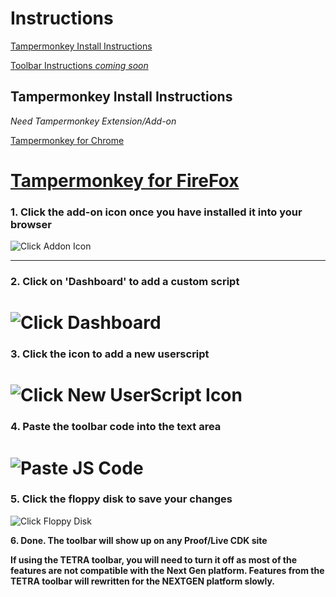 # Instructions
[Tampermonkey Install Instructions](#tampermonkey-install-instructions)

[Toolbar Instructions *coming soon*](#)

## Tampermonkey Install Instructions
*Need Tampermonkey Extension/Add-on*

[Tampermonkey for Chrome](https://chrome.google.com/webstore/detail/tampermonkey/dhdgffkkebhmkfjojejmpbldmpobfkfo?hl=en)

[Tampermonkey for FireFox](https://addons.mozilla.org/en-US/firefox/addon/tampermonkey/)
====
### 1. Click the add-on icon once you have installed it into your browser

![Click Addon Icon](https://cdn.rawgit.com/cirept/NextGen/master/images/clickIcon.png)
***
### 2. Click on 'Dashboard' to add a custom script

![Click Dashboard](https://cdn.rawgit.com/cirept/NextGen/23d750e3/images/clickDashboard.png)
====
### 3. Click the icon to add a new userscript

![Click New UserScript Icon](https://cdn.rawgit.com/cirept/NextGen/23d750e3/images/clickNewScript.png)
====
### 4. Paste the toolbar code into the text area

![Paste JS Code](https://cdn.rawgit.com/cirept/NextGen/23d750e3/images/pasteCode.png)
====
### 5. Click the floppy disk to save your changes

![Click Floppy Disk](https://cdn.rawgit.com/cirept/NextGen/23d750e3/images/clickSave.png)

**6. Done.  The toolbar will show up on any Proof/Live CDK site**

**If using the TETRA toolbar, you will need to turn it off as most of the features are not compatible with the Next Gen platform.
Features from the TETRA toolbar will rewritten for the NEXTGEN platform slowly.**
